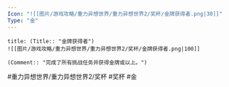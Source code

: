 ```yaml
---
Icon: "![[图片/游戏攻略/重力异想世界/重力异想世界2/奖杯/金牌获得者.png|30]]"
Type: "金"
---
```

```ad-common-gold-trophy
title: (Title:: "金牌获得者")
![[图片/游戏攻略/重力异想世界/重力异想世界2/奖杯/金牌获得者.png|100]]

(Comment:: "完成了所有挑战任务并获得金牌或以上。")
```

#重力异想世界/重力异想世界2/奖杯 #奖杯 #金
